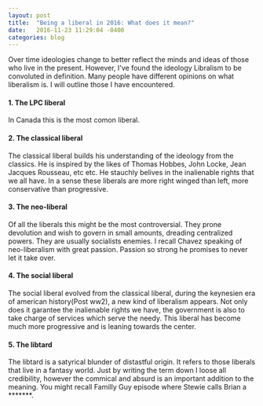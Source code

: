 ```yaml
---
layout: post
title:  "Being a liberal in 2016: What does it mean?"
date:   2016-11-23 11:29:04 -0400
categories: blog
---
```


Over time ideologies change to better reflect the minds and ideas of those who live in the present. However, I've found the ideology Libralism to be convoluted in definition. Many people have different opinions on what liberalism is. I will outline those I have encountered.

#### 1. The LPC liberal

In Canada this is the most comon liberal. 

#### 2. The classical liberal

The classical liberal builds his understanding of the ideology from the classics. He is inspired by the likes of Thomas Hobbes, John Locke, Jean Jacques Rousseau, etc etc. He stauchly belives in the inalienable rights that we all have. In a sense these liberals are more right winged than left, more conservative than progressive. 

#### 3. The neo-liberal

Of all the liberals this might be the most controversial. They prone devolution and wish to govern in small amounts, dreading centralized powers. They are usually socialists enemies. I recall Chavez speaking of neo-liberalism with great passion. Passion so strong he promises to never let it take over.

#### 4. The social liberal

The social liberal evolved from the classical liberal, during the keynesien era of american history(Post ww2), a new kind of liberalism appears. Not only does it garantee the inalienable rights we have, the government is also to take charge of services which serve the needy. This liberal has become much more progressive and is leaning towards the center.

#### 5. The libtard

The libtard is a satyrical blunder of distastful origin. It refers to those liberals that live in a fantasy world. Just by writing the term down I loose all credibility, however the commical and absurd is an important addition to the meaning. You might recall Familly Guy episode where Stewie calls Brian a *******. 

